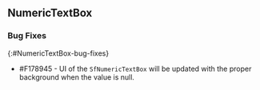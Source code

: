 ## NumericTextBox

### Bug Fixes
{:#NumericTextBox-bug-fixes}

* \#F178945 - UI of the `SfNumericTextBox` will be updated with the proper background when the value is null.